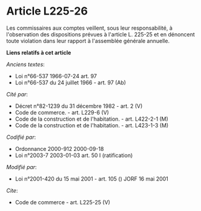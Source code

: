 # Article L225-26

Les commissaires aux comptes veillent, sous leur responsabilité, à l'observation des dispositions prévues à l'article L.
225-25 et en dénoncent toute violation dans leur rapport à l'assemblée générale annuelle.

**Liens relatifs à cet article**

_Anciens textes_:

  - Loi n°66-537 1966-07-24 art. 97
  - Loi n°66-537 du 24 juillet 1966 - art. 97 (Ab)

_Cité par_:

  - Décret n°82-1239 du 31 décembre 1982 - art. 2 (V)
  - Code de commerce. - art. L229-6 (V)
  - Code de la construction et de l'habitation. - art. L422-2-1 (M)
  - Code de la construction et de l'habitation. - art. L423-1-3 (M)

_Codifié par_:

  - Ordonnance 2000-912 2000-09-18
  - Loi n°2003-7 2003-01-03 art. 50 I (ratification)

_Modifié par_:

  - Loi n°2001-420 du 15 mai 2001 - art. 105 () JORF 16 mai 2001

_Cite_:

  - Code de commerce - art. L225-25 (V)
